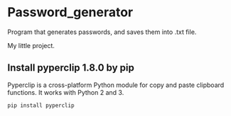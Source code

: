 # Password_generator
Program that generates passwords, and saves them into .txt file.

My little project.

## Install pyperclip 1.8.0 by pip
Pyperclip is a cross-platform Python module for copy and paste clipboard functions. It works with Python 2 and 3.

`pip install pyperclip`
